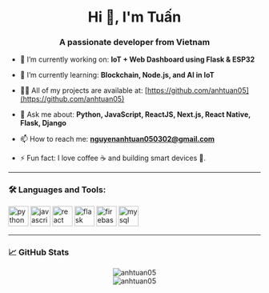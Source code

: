 <h1 align="center">Hi 👋, I'm Tuấn</h1>
<h3 align="center">A passionate developer from Vietnam</h3>

- 🔭 I’m currently working on: **IoT + Web Dashboard using Flask & ESP32**

- 🌱 I’m currently learning: **Blockchain, Node.js, and AI in IoT**

- 👨‍💻 All of my projects are available at: [https://github.com/anhtuan05](https://github.com/anhtuan05)

- 💬 Ask me about: **Python, JavaScript, ReactJS, Next.js, React Native, Flask, Django**

- 📫 How to reach me: **nguyenanhtuan050302@gmail.com**

- ⚡ Fun fact: I love coffee ☕ and building smart devices 🔧.

---

### 🛠️ Languages and Tools:
<p align="left">
  <img src="https://cdn.jsdelivr.net/gh/devicons/devicon/icons/python/python-original.svg" alt="python" width="40" height="40"/>
  <img src="https://cdn.jsdelivr.net/gh/devicons/devicon/icons/javascript/javascript-original.svg" alt="javascript" width="40" height="40"/>
  <img src="https://cdn.jsdelivr.net/gh/devicons/devicon/icons/react/react-original.svg" alt="react" width="40" height="40"/>
  <img src="https://cdn.jsdelivr.net/gh/devicons/devicon/icons/flask/flask-original.svg" alt="flask" width="40" height="40"/>
  <img src="https://cdn.jsdelivr.net/gh/devicons/devicon/icons/firebase/firebase-plain.svg" alt="firebase" width="40" height="40"/>
  <img src="https://cdn.jsdelivr.net/gh/devicons/devicon/icons/mysql/mysql-original.svg" alt="mysql" width="40" height="40"/>
</p>

---

### 📈 GitHub Stats
<p align="center">
  <img src="https://github-readme-stats.vercel.app/api?username=your-username&show_icons=true&locale=en" alt="anhtuan05" />
  <br/>
  <img src="https://github-readme-streak-stats.herokuapp.com/?user=your-username" alt="anhtuan05" />
</p>

